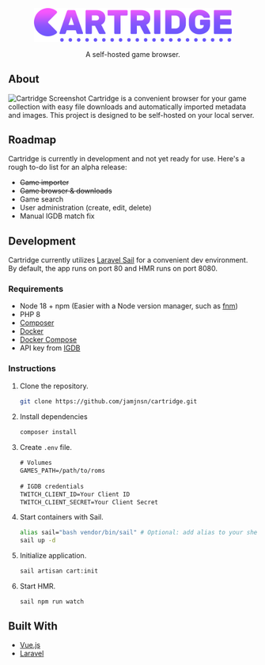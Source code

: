 <div align="center">
  <img src="static/images/logo-full.png" alt="Logo" width="400" height="auto">
  <p align="center">
    A self-hosted game browser.
  </p>
</div>

## About
![Cartridge Screenshot](https://user-images.githubusercontent.com/1876231/169448529-54259dc2-0ad6-44eb-bc3e-df56220a6e64.png)
Cartridge is a convenient browser for your game collection with easy file downloads and automatically imported metadata and images. This project is designed to be self-hosted on your local server.

## Roadmap
Cartridge is currently in development and not yet ready for use. Here's a rough to-do list for an alpha release:

- ~~Game importer~~
- ~~Game browser & downloads~~
- Game search
- User administration (create, edit, delete)
- Manual IGDB match fix

## Development
Cartridge currently utilizes [Laravel Sail](https://laravel.com/docs/9.x/sail) for a convenient dev environment. By default, the app runs on port 80 and HMR runs on port 8080.

### Requirements
- Node 18 + npm (Easier with a Node version manager, such as [fnm](https://github.com/Schniz/fnm))
- PHP 8
- [Composer](https://getcomposer.org/)
- [Docker](https://docs.docker.com/get-docker/)
- [Docker Compose](https://docs.docker.com/compose/install/)
- API key from [IGDB](https://api-docs.igdb.com/#about)

### Instructions
1. Clone the repository.  
	```sh
	git clone https://github.com/jamjnsn/cartridge.git
	```
2. Install dependencies  
	```sh
	composer install
	```
3. Create `.env` file.  
	```
	# Volumes
	GAMES_PATH=/path/to/roms

	# IGDB credentials
	TWITCH_CLIENT_ID=Your Client ID
	TWITCH_CLIENT_SECRET=Your Client Secret
	```
4. Start containers with Sail.  
	```sh
	alias sail="bash vendor/bin/sail" # Optional: add alias to your shell profile
	sail up -d
	```
5. Initialize application.  
	```sh
	sail artisan cart:init
	```
6. Start HMR.
	```
	sail npm run watch
	```

	

## Built With
* [Vue.js](https://vuejs.org/)
* [Laravel](https://laravel.com)
